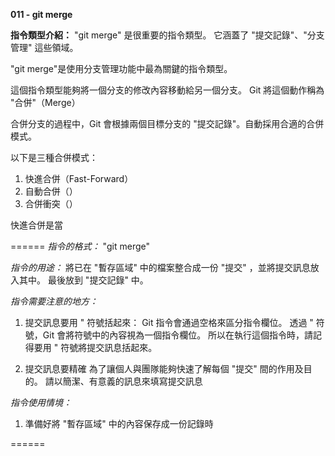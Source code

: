 **011 - git merge**

**指令類型介紹：**
"git merge" 是很重要的指令類型。
它涵蓋了  "提交記錄"、"分支管理" 這些領域。

"git merge"是使用分支管理功能中最為關鍵的指令類型。

這個指令類型能夠將一個分支的修改內容移動給另一個分支。
Git 將這個動作稱為 "合併"（Merge）

合併分支的過程中，Git 會根據兩個目標分支的 "提交記錄"。自動採用合適的合併模式。

以下是三種合併模式：
1. 快進合併（Fast-Forward）
2. 自動合併（）
3. 合併衝突（）

快進合併是當

====== 
*指令的格式：* 
"git merge"

*指令的用途：* 
將已在 "暫存區域" 中的檔案整合成一份 "提交" ，並將提交訊息放入其中。
最後放到 "提交記錄" 中。

*指令需要注意的地方：* 
1. 提交訊息要用 " 符號括起來：
Git 指令會通過空格來區分指令欄位。
透過 " 符號，Git 會將符號中的內容視為一個指令欄位。
所以在執行這個指令時，請記得要用 " 符號將提交訊息括起來。

2. 提交訊息要精確
為了讓個人與團隊能夠快速了解每個 "提交" 間的作用及目的。
請以簡潔、有意義的訊息來填寫提交訊息

*指令使用情境：*
1. 準備好將 "暫存區域" 中的內容保存成一份記錄時

======